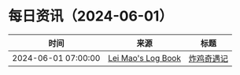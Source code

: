 ﻿# 每日资讯（2024-06-01）

|时间|来源|标题|
|---|---|---|
|2024-06-01 07:00:00|[Lei Mao's Log Book](https://leimao.github.io/atom.xml)|[炸鸡奇遇记](https://leimao.github.io/essay/%E7%82%B8%E9%B8%A1%E5%A5%87%E9%81%87%E8%AE%B0-Chicken-Nugget/)|
